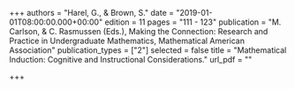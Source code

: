 +++
authors = "Harel, G., & Brown, S."
date = "2019-01-01T08:00:00.000+00:00"
edition = 11
pages = "111 - 123"
publication = "M. Carlson, & C. Rasmussen (Eds.), Making the Connection: Research and Practice in Undergraduate Mathematics, Mathematical American Association"
publication_types = ["2"]
selected = false
title = "Mathematical Induction: Cognitive and Instructional Considerations."
url_pdf = ""

+++
